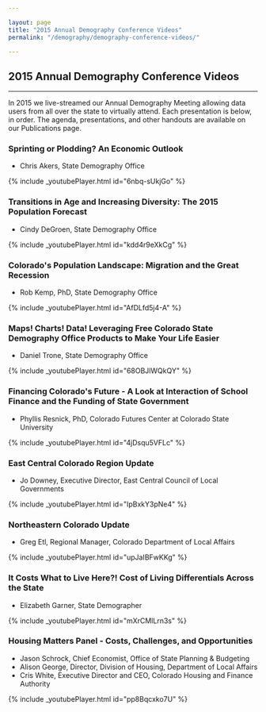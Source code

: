 ```yaml
---

layout: page
title: "2015 Annual Demography Conference Videos"
permalink: "/demography/demography-conference-videos/"

---
```


## 2015 Annual Demography Conference Videos

- - -
In 2015 we live-streamed our Annual Demography Meeting allowing data users from all over the state to virtually attend. Each presentation is below, in order. The agenda, presentations, and other handouts are available on our Publications page.  

<h3>Sprinting or Plodding? An Economic Outlook</h3>
<ul>
<li>Chris Akers, State Demography Office</li>
</ul>
{% include _youtubePlayer.html id="6nbq-sUkjGo" %}
 <br />

<h3>Transitions in Age and Increasing Diversity: The 2015 Population Forecast</h3>
<ul>
<li>Cindy DeGroen, State Demography Office</li>
</ul>
{% include _youtubePlayer.html id="kdd4r9eXkCg" %}
<br />

<h3>Colorado's Population Landscape: Migration and the Great Recession</h3>
<ul>
<li>Rob Kemp, PhD, State Demography Office</li>
</ul>
{% include _youtubePlayer.html id="AfDLfd5j4-A" %}
<br />

<h3>Maps! Charts! Data! Leveraging Free Colorado State Demography Office Products to Make Your Life Easier</h3>
<ul>
<li>Daniel Trone, State Demography Office</li>
</ul>
{% include _youtubePlayer.html id="68OBJlWQkQY" %}
<br />

<h3>Financing Colorado's Future - A Look at Interaction of School Finance and the Funding of State Government</h3>
<ul>
<li>Phyllis Resnick, PhD, Colorado Futures Center at Colorado State University</li>
</ul>
{% include _youtubePlayer.html id="4jDsqu5VFLc" %}
<br />

<h3>East Central Colorado Region Update</h3>
<ul>
<li>Jo Downey, Executive Director, East Central Council of Local Governments</li>
</ul>
{% include _youtubePlayer.html id="IpBxkY3pNe4" %}
<br />

<h3>Northeastern Colorado Update</h3>
<ul>
<li>Greg Etl, Regional Manager, Colorado Department of Local Affairs</li>
</ul>
{% include _youtubePlayer.html id="upJaIBFwKKg" %}
<br />

<h3>It Costs What to Live Here?! Cost of Living Differentials Across the State</h3>
<ul>
<li>Elizabeth Garner, State Demographer</li>
</ul>
{% include _youtubePlayer.html id="mXrCMlLrn3s" %}
<br />

<h3>Housing Matters Panel - Costs, Challenges, and Opportunities</h3>
<ul>
<li>Jason Schrock, Chief Economist, Office of State Planning &amp; Budgeting</li>
<li>Alison George, Director, Division of Housing, Department of Local Affairs</li>
<li>Cris White, Executive Director and CEO, Colorado Housing and Finance Authority</li>
</ul>
{% include _youtubePlayer.html id="pp8Bqcxko7U" %}
<br />
 